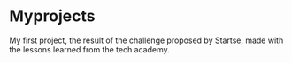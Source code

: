 # Myprojects
My first project, the result of the challenge proposed by Startse, made with the lessons learned from the tech academy.

